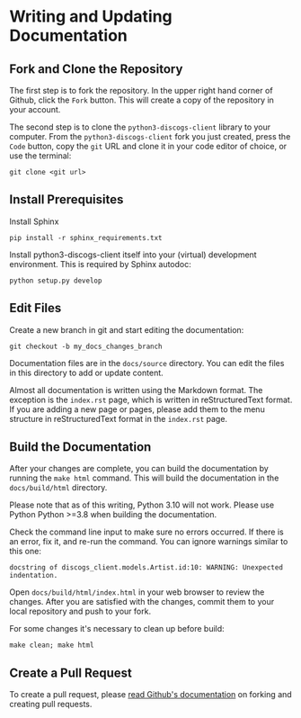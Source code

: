 # Writing and Updating Documentation

## Fork and Clone the Repository

The first step is to fork the repository.  In the upper right hand corner of Github, click the ```Fork``` button.  This will create a copy of the repository in your account.

The second step is to clone the ```python3-discogs-client``` library to your computer.  From the ```python3-discogs-client``` fork you just created, press the ```Code``` button, copy the ```git``` URL and clone it in your code editor of choice, or use the terminal:

```
git clone <git url>
```

## Install Prerequisites

Install Sphinx

```
pip install -r sphinx_requirements.txt
```

Install python3-discogs-client itself into your (virtual) development environment. This is required by Sphinx autodoc:

```
python setup.py develop
```

## Edit Files

Create a new branch in git and start editing the documentation:

```
git checkout -b my_docs_changes_branch
```

Documentation files are in the ```docs/source``` directory. You can edit the files in this directory to add or update content.

Almost all documentation is written using the Markdown format.  The exception is the ```index.rst``` page, which is written in reStructuredText format.  If you are adding a new page or pages, please add them to the menu structure in reStructuredText format in the ```index.rst``` page.

## Build the Documentation

After your changes are complete, you can build the documentation by running the ```make html``` command.  This will build the documentation in the ```docs/build/html``` directory.

Please note that as of this writing, Python 3.10 will not work.  Please use Python Python >=3.8 when building the documentation.

Check the command line input to make sure no errors occurred.  If there is an error, fix it, and re-run the command. You can ignore warnings similar to this one:

`docstring of discogs_client.models.Artist.id:10: WARNING: Unexpected indentation.`

Open `docs/build/html/index.html` in your web browser to review the changes.  After you are satisfied with the changes, commit them to your local repository and push to your fork.

For some changes it's necessary to clean up before build:

```
make clean; make html
```

## Create a Pull Request

To create a pull request, please [read Github's documentation](https://docs.github.com/en/pull-requests/collaborating-with-pull-requests/proposing-changes-to-your-work-with-pull-requests/creating-a-pull-request) on forking and creating pull requests.